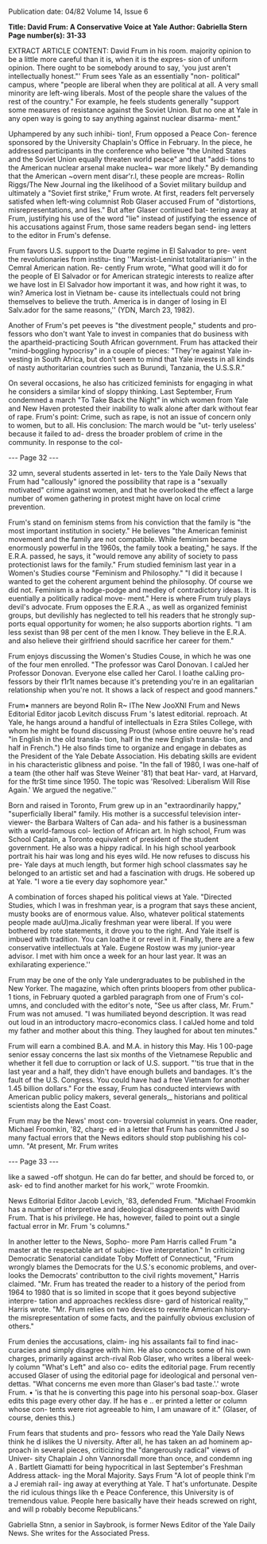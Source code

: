 Publication date: 04/82
Volume 14, Issue 6

**Title: David Frum: A Conservative Voice at Yale**
**Author: Gabriella Stern**
**Page number(s): 31-33**

EXTRACT ARTICLE CONTENT:
David Frum in his room. 
majority opinion to be a little more 
careful than it is, when it is the expres-
sion of uniform opinion. There ought 
to be somebody around to say, 'you 
just aren't intellectually honest."' Frum 
sees Yale as an essentially "non-
political" campus, where "people are 
liberal when they are political at all. A 
very small minority are left-wing 
liberals. Most of the people share the 
values of the rest of the country." For 
example, he feels students generally 
"support some measures of resistance 
against the Soviet Union. But no one 
at Yale in any open way is going to say 
anything against nuclear disarma-
ment." 

Uphampered by any such inhibi-
tion!, Frum opposed a Peace Con-
ference sponsored by the University 
Chaplain's Office in February. In the 
piece, he addressed participants in the 
conference who believe "the United 
States and the Soviet Union equally 
threaten world peace" and that "addi-
tions to the American nuclear arsenal 
make nuclea~ war more likely." By 
demanding that the American ~overn­
ment disar'r.l, these people are mcreas-
Rollin Riggs/The New Journal 
ing the likelihood of a Soviet military 
buildup and ultimately a "Soviet first 
strike," Frum wrote. At first, readers 
felt perversely satisfed when left-wing 
columnist Rob Glaser accused Frum of 
"distortions, misrepresentations, and 
lies." But after Glaser continued bat-
tering away at Frum, justifying his use 
of the word "lie" instead of justifying 
the essence of his accusations against 
Frum, those same readers began send-
ing letters to the editor in Frum's 
defense. 

Frum favors U.S. support to the 
Duarte regime in El Salvador to pre-
vent the revolutionaries from institu-
ting ''Marxist-Leninist totalitarianism'' 
in the Cemral American nation. Re-
cently Frum wrote, "What good will it 
do for the people of El Salvador or for 
American strategic interests to realize 
after we have lost in El Salvador how 
important it was, and how right it was, 
to win? America lost in Vietnam be-
cause its intellectuals could not bring 
themselves 
to 
believe 
the 
truth. 
America is in danger of losing in El 
Salv.ador for the same reasons,'' 
(YDN, March 23, 1982). 

Another of Frum's pet peeves is "the 
divestment people," students and pro-
fessors who don't want Yale to invest in 
companies that do business with the 
apartheid-practicing South African 
government. Frum has attacked their 
"mind-boggling hypocrisy" in a couple 
of pieces: "They're against Yale in-
vesting in South Africa, but don't seem 
to mind that Yale invests in all kinds of 
nasty authoritarian countries such as 
Burundi, Tanzania, the U.S.S.R." 

On several occasions, he also has 
criticized feminists for engaging in 
what he considers a similar kind of 
sloppy thinking. 
Last September, 
Frum condemned a march "To Take 
Back the Night" in which women from 
Yale and New Haven protested their 
inability to walk alone after dark 
without fear of rape. Frum's point: 
Crime, such as rape, is not an issue of 
concern only to women, but to all. His 
conclusion: The march would be "ut-
terly useless' because it failed to ad-
dress the broader problem of crime in 
the community. In response to the col-


--- Page 32 ---

32 
umn, several students asserted in let-
ters to the Yale Daily News that Frum 
had "callously" ignored the possibility 
that rape is a "sexually motivated" 
crime against women, and that he 
overlooked the effect a large number of 
women gathering in protest might 
have on local crime prevention. 

Frum's stand on feminism stems 
from his conviction that the family is 
"the most important institution in 
society." He believes "the American 
feminist movement and the family are 
not compatible. 
While feminism 
became enormously powerful in the 
1960s, the family took a beating," he 
says. If the E.R.A. passed, he says, it 
"would remove any ability of society to 
pass protectionist laws for the family." 
Frum studied feminism last year in a 
Women's Studies course "Feminism 
and Philosophy." "I did it because I 
wanted to get the coherent argument 
behind the philosophy. Of course we 
did not. Feminism is a hodge-podge 
and medley of contradictory ideas. It is 
euentially a politically radical move-
ment." Here is where Frum truly plays 
devil's advocate. Frum opposes the 
E.R.A ., as well as organized feminist 
groups, but devilishly has neglected to 
tell his readers that he strongly sup-
ports equal opportunity for women; he 
also supports abortion rights. "I am 
less sexist than 98 per cent of the men I 
know. They believe in the E.R.A. and 
also helieve their girlfriend should 
sacrifice her career for them." 

Frum enjoys 
discussing the 
Women's Studies Couse, in which he 
was one of the four men enrolled. "The 
professor was Carol Donovan. I calJed 
her Professor Donovan. Everyone else 
called her Carol. I loathe calJing pro-
fessors by their f1r1t names because it's 
pretending you're in an egalitarian 
relationship when you're not. It shows 
a lack of respect and good manners." 

Frum• manners are beyond 
Rolin R~ IThe New JooXNI 
Frum and News Editorial Editor jacob Levitch discuss Frum 's latest editorial. 
reproach. At Yale, he hangs around a 
handful of intellectuals in Ezra Stiles 
College, with whom he might be found 
discussing Proust (whose entire oeuvre 
he's read "in English in the old transla-
tion, half in the new English transla-
tion, and half in French.") He also 
finds time to organize and engage in 
debates as the President of the Yale 
Debate Association. His debating skills 
are 
evident 
in his 
characteristic 
glibness and poise. "In the fall of 1980, 
I was one-half of a team (the other half 
was Steve Weiner '81) that beat Har-
vard, at Harvard, for the ftrSt time 
since 1950. The topic was 'Resolved: 
Liberalism Will Rise Again.' We 
argued the negative.'' 

Born and raised in Toronto, Frum 
grew up in an "extraordinarily happy," 
"superficially 
liberal" 
family. 
His 
mother is a successful television inter-
viewer- the 
Barbara Walters of 
Can ada- and 
his 
father 
is 
a 
businessman with a world-famous col-
lection of African art. In high school, 
Frum was School Captain, a Toronto 
equivalent of president of the student 
government. He also was a hippy 
radical. In his high school yearbook 
portrait his hair was long and his eyes 
wild. He now refuses to discuss his pre-
Yale days at much length, but former 
high school classmates say he belonged 
to an artistic set and had a fascination 
with drugs. He sobered up at Yale. "I 
wore a tie every day sophomore year." 

A combination of forces shaped his 
political views at Yale. "Directed 
Studies, which I was in freshman year, 
is a program that says these ancient, 
musty books are of enormous value. 
Also, whatever political statements 
people made auU)ma.Jicaliy freshman 
year were liberal. If you were bothered 
by rote statements, it drove you to the 
right. And Yale itself is imbued with 
tradition. You can loathe it or revel in 
it. Finally, there are a few conservative 
intellectuals at Yale. Eugene Rostow 
was my junior-year advisor. I met with 
him once a week for an hour last year. 
It was an exhilarating experience.'' 

Frum may be one of the only Yale 
undergraduates to be published in the 
New Yorker. The magazine, which often 
prints bloopers from other publica-
1 
tions, in February quoted a garbled 
paragraph from one of Frum's col-
umns, and concluded with the editor's 
note, "See us after class, Mr. Frum." 
Frum was not amused. "I was 
humiliated beyond description. It was 
read out loud in an introductory 
macro-economics class. I calJed home 
and told my father and mother about 
this thing. They laughed for about ten 
minutes." 

Frum will earn a combined B.A. 
and M.A. in history this May. His 
1 00-page senior essay concerns the last 
six months of the Vietnamese Republic 
and whether it fell due to corruption or 
lack of U.S. support. "'tis true that in 
the last year and a half, they didn't 
have enough bullets and bandages. It's 
the fault of the U.S. Congress. You 
could have had a free Vietnam for 
another 1.45 billion dollars." For the 
essay, Frum has conducted interviews 
with American public policy makers, 
several 
generals,_ historians and 
political scientists along the East Coast. 

Frum may be the News' most con-
troversial columnist in years. One 
reader, Michael Froomkin, '82, charg-
ed in a letter that Frum has committed 
J 
so many factual errors that the News 
editors should stop publishing his col-
umn. "At present, Mr. Frum writes 


--- Page 33 ---

like a sawed -off shotgun. He can do far 
better, and should be forced to, or ask-
ed to find another market for his 
work,'' wrote Froomkin. 

News 
Editorial Editor Jacob Levich, '83, 
defended Frum. "Michael Froomkin 
has a number of interpretive and 
ideological disagreements with David 
Frum. That is his privilege. He has, 
however, failed to point out a single 
factual error in Mr. Frum 's columns." 

In another letter to the News, Sopho-
more Pam Harris called Frum "a 
master at the respectable art of subjec-
tive 
interpretation." 
In 
criticizing 
Democratic Senatorial candidate Toby 
Moffett of Connecticut, "Frum 
wrongly blames the Democrats for the 
U.S.'s economic problems, and over-
looks the Democrats' contributton to 
the civil rights movement," Harris 
claimed. "Mr. Frum has treated the 
reader to a history of the period from 
1964 to 1980 that is so limited in scope 
that it goes beyond subjective interpre-
tation and approaches reckless disre-
gard of historical reality,'' Harris 
wrote. "Mr. Frum relies on two 
devices to rewrite American history-
the misrepresentation of some facts, 
and the painfully obvious exclusion of 
others." 

Frum denies the accusations, claim-
ing his assailants fail to find inac-
curacies and simply disagree with him. 
He also concocts some of his own 
charges, primarily against arch-rival 
Rob Glaser, who writes a liberal week-
ly column "What's Left" and also co-
edits the editorial page. Frum recently 
accused Glaser of using the editorial 
page for ideological and personal ven-
dettas. "What concerns me even more 
than Glaser's bad taste.'.' wrote Frum. 
• 'is that he is converting this page into 
his personal soap-box. Glaser edits this 
page every other day. If he has e .. er 
printed a letter or column whose con-
tents were riot agreeable to him, I am 
unaware of it." (Glaser, of course, 
denies this.) 

Frum fears that students and pro-
fessors who read the Yale Daily News 
think he d islikes the U niversity. After 
all, he has taken an ad hominem ap-
proach in several pieces, criticizing the 
"dangerously radical" views of Univer-
sity Chaplain J ohn Vannorsdall more 
than once, and condemn ing A . Bartlett 
Giamatti for being hypocritical in last 
September's Freshman Address attack-
ing the Moral Majority. Says Frum "A 
lot of people think I'm a J eremiah rail-
ing away at everything at Yale. T hat's 
unfortunate. Despite the rid iculous 
things like th e Peace Conference, this 
University is of tremendous value. 
People here basically have their heads 
screwed on right, and will p robably 
become Republicans." 

Gabriella Stnn, a senior in Saybrook, is 
former News Editor of the Yale Daily 
News. She writes for the Associated Press.